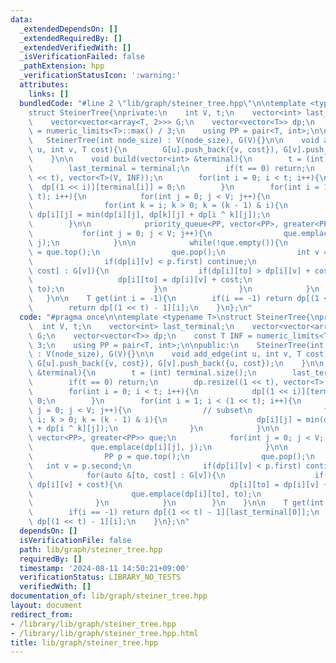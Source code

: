 ```yaml
---
data:
  _extendedDependsOn: []
  _extendedRequiredBy: []
  _extendedVerifiedWith: []
  _isVerificationFailed: false
  _pathExtension: hpp
  _verificationStatusIcon: ':warning:'
  attributes:
    links: []
  bundledCode: "#line 2 \"lib/graph/steiner_tree.hpp\"\n\ntemplate <typename T>\n\
    struct SteinerTree{\nprivate:\n    int V, t;\n    vector<int> last_terminal;\n\
    \    vector<vector<array<T, 2>>> G;\n    vector<vector<T>> dp;\n    const T INF\
    \ = numeric_limits<T>::max() / 3;\n    using PP = pair<T, int>;\n\npublic:\n \
    \   SteinerTree(int node_size) : V(node_size), G(V){}\n\n    void add_edge(int\
    \ u, int v, T cost){\n        G[u].push_back({v, cost}), G[v].push_back({u, cost});\n\
    \    }\n\n    void build(vector<int> &terminal){\n        t = (int) terminal.size();\n\
    \        last_terminal = terminal;\n        if(t == 0) return;\n        dp.resize((1\
    \ << t), vector<T>(V, INF));\n        for(int i = 0; i < t; i++){\n          \
    \  dp[(1 << i)][terminal[i]] = 0;\n        }\n        for(int i = 1; i < (1 <<\
    \ t); i++){\n            for(int j = 0; j < V; j++){\n                // subset\n\
    \                for(int k = i; k > 0; k = (k - 1) & i){\n                   \
    \ dp[i][j] = min(dp[i][j], dp[k][j] + dp[i ^ k][j]);\n                }\n    \
    \        }\n\n            priority_queue<PP, vector<PP>, greater<PP>> que;\n \
    \           for(int j = 0; j < V; j++){\n                que.emplace(dp[i][j],\
    \ j);\n            }\n\n            while(!que.empty()){\n                PP p\
    \ = que.top();\n                que.pop();\n                int v = p.second;\n\
    \                if(dp[i][v] < p.first) continue;\n                for(auto &[to,\
    \ cost] : G[v]){\n                    if(dp[i][to] > dp[i][v] + cost){\n     \
    \                   dp[i][to] = dp[i][v] + cost;\n                        que.emplace(dp[i][to],\
    \ to);\n                    }\n                }\n            }\n        }\n \
    \   }\n\n    T get(int i = -1){\n        if(i == -1) return dp[(1 << t) - 1][last_terminal[0]];\n\
    \        return dp[(1 << t) - 1][i];\n    }\n};\n"
  code: "#pragma once\n\ntemplate <typename T>\nstruct SteinerTree{\nprivate:\n  \
    \  int V, t;\n    vector<int> last_terminal;\n    vector<vector<array<T, 2>>>\
    \ G;\n    vector<vector<T>> dp;\n    const T INF = numeric_limits<T>::max() /\
    \ 3;\n    using PP = pair<T, int>;\n\npublic:\n    SteinerTree(int node_size)\
    \ : V(node_size), G(V){}\n\n    void add_edge(int u, int v, T cost){\n       \
    \ G[u].push_back({v, cost}), G[v].push_back({u, cost});\n    }\n\n    void build(vector<int>\
    \ &terminal){\n        t = (int) terminal.size();\n        last_terminal = terminal;\n\
    \        if(t == 0) return;\n        dp.resize((1 << t), vector<T>(V, INF));\n\
    \        for(int i = 0; i < t; i++){\n            dp[(1 << i)][terminal[i]] =\
    \ 0;\n        }\n        for(int i = 1; i < (1 << t); i++){\n            for(int\
    \ j = 0; j < V; j++){\n                // subset\n                for(int k =\
    \ i; k > 0; k = (k - 1) & i){\n                    dp[i][j] = min(dp[i][j], dp[k][j]\
    \ + dp[i ^ k][j]);\n                }\n            }\n\n            priority_queue<PP,\
    \ vector<PP>, greater<PP>> que;\n            for(int j = 0; j < V; j++){\n   \
    \             que.emplace(dp[i][j], j);\n            }\n\n            while(!que.empty()){\n\
    \                PP p = que.top();\n                que.pop();\n             \
    \   int v = p.second;\n                if(dp[i][v] < p.first) continue;\n    \
    \            for(auto &[to, cost] : G[v]){\n                    if(dp[i][to] >\
    \ dp[i][v] + cost){\n                        dp[i][to] = dp[i][v] + cost;\n  \
    \                      que.emplace(dp[i][to], to);\n                    }\n  \
    \              }\n            }\n        }\n    }\n\n    T get(int i = -1){\n\
    \        if(i == -1) return dp[(1 << t) - 1][last_terminal[0]];\n        return\
    \ dp[(1 << t) - 1][i];\n    }\n};\n"
  dependsOn: []
  isVerificationFile: false
  path: lib/graph/steiner_tree.hpp
  requiredBy: []
  timestamp: '2024-08-11 14:50:21+09:00'
  verificationStatus: LIBRARY_NO_TESTS
  verifiedWith: []
documentation_of: lib/graph/steiner_tree.hpp
layout: document
redirect_from:
- /library/lib/graph/steiner_tree.hpp
- /library/lib/graph/steiner_tree.hpp.html
title: lib/graph/steiner_tree.hpp
---
```

